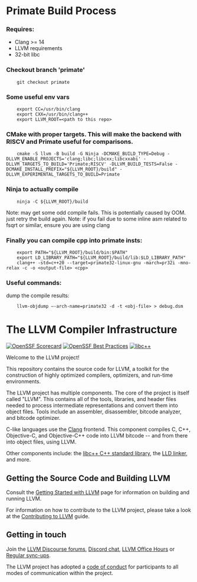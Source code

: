 # Primate Build Process

### Requires:

 - Clang >= 14
 - LLVM requirements
 - 32-bit libc

### Checkout branch 'primate'

        git checkout primate

### Some useful env vars

        export CC=/usr/bin/clang
        export CXX=/usr/bin/clang++
        export LLVM_ROOT=<path to this repo>

### CMake with proper targets. This will make the backend with RISCV and Primate useful for comparisons.

        cmake -S llvm -B build -G Ninja -DCMAKE_BUILD_TYPE=Debug -DLLVM_ENABLE_PROJECTS='clang;libc;libcxx;libcxxabi' -DLLVM_TARGETS_TO_BUILD='Primate;RISCV' -DLLVM_BUILD_TESTS=False -DCMAKE_INSTALL_PREFIX="${LLVM_ROOT}/build" -DLLVM_EXPERIMENTAL_TARGETS_TO_BUILD=Primate

### Ninja to actually compile

        ninja -C ${LLVM_ROOT}/build
    
Note: may get some odd compile fails. This is potentially caused by OOM. just retry the build again.
Note: if you fail due to some inline asm related to fsqrt or similar, ensure you are using clang

### Finally you can compile cpp into primate insts:

        export PATH="${LLVM_ROOT}/build/bin:$PATH"
        export LD_LIBRARY_PATH="${LLVM_ROOT}/build/lib:$LD_LIBRARY_PATH"
        clang++ -std=c++20 --target=primate32-linux-gnu -march=pr32i -mno-relax -c -o <output-file> <cpp>

### Useful commands:

dump the compile results:

        llvm-objdump –-arch-name=primate32 -d -t <obj-file> > debug.dsm

# The LLVM Compiler Infrastructure

[![OpenSSF Scorecard](https://api.securityscorecards.dev/projects/github.com/llvm/llvm-project/badge)](https://securityscorecards.dev/viewer/?uri=github.com/llvm/llvm-project)
[![OpenSSF Best Practices](https://www.bestpractices.dev/projects/8273/badge)](https://www.bestpractices.dev/projects/8273)
[![libc++](https://github.com/llvm/llvm-project/actions/workflows/libcxx-build-and-test.yaml/badge.svg?branch=main&event=schedule)](https://github.com/llvm/llvm-project/actions/workflows/libcxx-build-and-test.yaml?query=event%3Aschedule)

Welcome to the LLVM project!

This repository contains the source code for LLVM, a toolkit for the
construction of highly optimized compilers, optimizers, and run-time
environments.

The LLVM project has multiple components. The core of the project is
itself called "LLVM". This contains all of the tools, libraries, and header
files needed to process intermediate representations and convert them into
object files. Tools include an assembler, disassembler, bitcode analyzer, and
bitcode optimizer.

C-like languages use the [Clang](http://clang.llvm.org/) frontend. This
component compiles C, C++, Objective-C, and Objective-C++ code into LLVM bitcode
-- and from there into object files, using LLVM.

Other components include:
the [libc++ C++ standard library](https://libcxx.llvm.org),
the [LLD linker](https://lld.llvm.org), and more.

## Getting the Source Code and Building LLVM

Consult the
[Getting Started with LLVM](https://llvm.org/docs/GettingStarted.html#getting-the-source-code-and-building-llvm)
page for information on building and running LLVM.

For information on how to contribute to the LLVM project, please take a look at
the [Contributing to LLVM](https://llvm.org/docs/Contributing.html) guide.

## Getting in touch

Join the [LLVM Discourse forums](https://discourse.llvm.org/), [Discord
chat](https://discord.gg/xS7Z362),
[LLVM Office Hours](https://llvm.org/docs/GettingInvolved.html#office-hours) or
[Regular sync-ups](https://llvm.org/docs/GettingInvolved.html#online-sync-ups).

The LLVM project has adopted a [code of conduct](https://llvm.org/docs/CodeOfConduct.html) for
participants to all modes of communication within the project.
